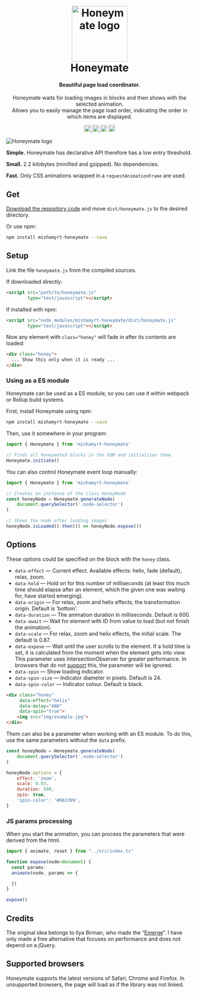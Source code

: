 <h1 align="center">
<br>
    <img
        src="https://mishamyrt.github.io/honeymate/img/logo.svg"
        alt="Honeymate logo"
        width="150">
<br>
  Honeymate
<br>
</h1>

<h4 align="center">
    Beautiful page load coordinator.
</h4>
<p align="center">
    Honeymate waits for loading images in blocks
    and then shows with the selected animation.<br>
    Allows you to easily manage the page load order,
    indicating the order in which items are displayed.
<p>

<p align="center">
    <a href="https://travis-ci.org/mishamyrt/honeymate">
        <img
            height="18"
            src="https://travis-ci.org/mishamyrt/honeymate.svg?branch=master">
    </a>
    <a href="https://badge.fury.io/js/mishamyrt-honeymate">
        <img
            src="https://badge.fury.io/js/mishamyrt-honeymate.svg"
            alt="npm version"
            height="18">
    </a>
    <img
        src="https://david-dm.org/mishamyrt/honeymate.svg"
        alt="David's dependencies control"
        height="18">
    <a href="https://www.codacy.com/app/mishamyrt/honeymate?utm_source=github.com&amp;utm_medium=referral&amp;utm_content=mishamyrt/honeymate&amp;utm_campaign=Badge_Grade">
        <img
            src="https://api.codacy.com/project/badge/Grade/84b678784f7e49e4b2e12ad6a0bc7839"
            alt="Codacy Badge"
            height="18">
    </a>
</p>

<img src="https://mishamyrt.github.io/honeymate/img/preview.gif" alt="Honeymate logo">

**Simple.** Honeymate has declarative API therefore has a low entry threshold.

**Small.** 2.2 kilobytes (minified and gzipped). No dependencies.

**Fast.** Only CSS animations wrapped in a `requestAnimationFrame` are used.

## Get

[Download the repository code](https://github.com/mishamyrt/Honeymate/archive/master.zip)
and move `dist/honeymate.js` to the desired directory.

Or use npm:

```sh
npm install mishamyrt-honeymate --save
```

## Setup

Link the file `honeymate.js` from the compiled sources.

If downloaded directly:

```html
<script src="path/to/honeymate.js"
        type="text/javascript"></script>
```

If installed with npm:

```html
<script src="node_modules/mishamyrt-honeymate/dist/honeymate.js"
        type="text/javascript"></script>
```

Now any element with `class="honey"` will fade in after its contents are loaded:

```html
<div class="honey">
  ... Show this only when it is ready ...
</div>
```

### Using as a ES module

Honeymate can be used as a ES module,
so you can use it within webpack or Rollup build systems.

First, install Honeymate using npm:

```sh
npm install mishamyrt-honeymate --save
```

Then, use it somewhere in your program:

```js
import { Honeymate } from 'mishamyrt-honeymate'

// Finds all honeymated blocks in the DOM and initializes them
Honeymate.initiate()
```

You can also control Honeymate event loop manually:

```js
import { Honeymate } from 'mishamyrt-honeymate'

// Creates an instance of the class HoneyNode
const honeyNode = Honeymate.generateNode(
    document.querySelector('.node-selector')
)

// Shows the node after loading images
honeyNode.isLoaded().then(() => honeyNode.expose())
```

## Options

These options could be specified on the block with the `honey` class.

-   `data-effect` — Current effect. Available effects: helix, fade (default), relax, zoom.
-   `data-hold` — Hold on for this number of milliseconds (at least this much time should elapse after an element, which the given one was waiting for, have started emerging).
-   `data-origin` — For relax, zoom and helix effects, the transformation origin. Default is ‘bottom’.
-   `data-duration` — The animation duration in milliseconds.
  Default is 600.
-   `data-await` — Wait for element with ID from value to load (but not finish the animation).
-   `data-scale` — For relax, zoom and helix effects, the initial scale. The default is 0.87.
-   `data-expose` — Wait until the user scrolls to the element. If a hold time is set, it is calculated from the moment when the element gets into view. This parameter uses IntersectionObserver for greater performance. In browsers that do not [support](https://caniuse.com/#feat=intersectionobserver) this, the parameter will be ignored.
-   `data-spin` — Show loading indicator.
-   `data-spin-size` — Indicator diameter in pixels. Default is 24.
-   `data-spin-color` — Indicator colour. Default is black.

```html
<div class="honey"
     data-effect="helix"
     data-delay="400"
     data-spin="true">
    <img src="img/example.jpg">
</div>
```

Them can also be a parameter when working with an ES module.
To do this, use the same parameters without the `data` prefix.

```js
const honeyNode = Honeymate.generateNode(
    document.querySelector('.node-selector')
)

honeyNode.options = {
    effect: 'zoom',
    scale: 0.93,
    duration: 500,
    spin: true,
    'spin-color': '#663399',
}
```

### JS params processing

When you start the animation, you can process the parameters that were derived from the html.

```ts
import { animate, reset } from "../src/index.ts"

function expose(node=document) {
  const params: 
  animate(node, params => {

  })
}

expose()
```

## Credits

The original idea belongs to Ilya Birman,
who made the “[Emerge](https://ilyabirman.ru/projects/emerge/)”.
I have only made a free alternative that focuses on performance
and does not depend on a jQuery.

## Supported browsers

Honeymate supports the latest versions of Safari, Chrome and Firefox.
In unsupported browsers, the page will load as if the library was not linked.
